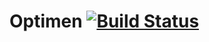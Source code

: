 Optimen [![Build Status](https://travis-ci.org/spectrec/optimen.svg?branch=master)](https://travis-ci.org/spectrec/optimen)
=======
